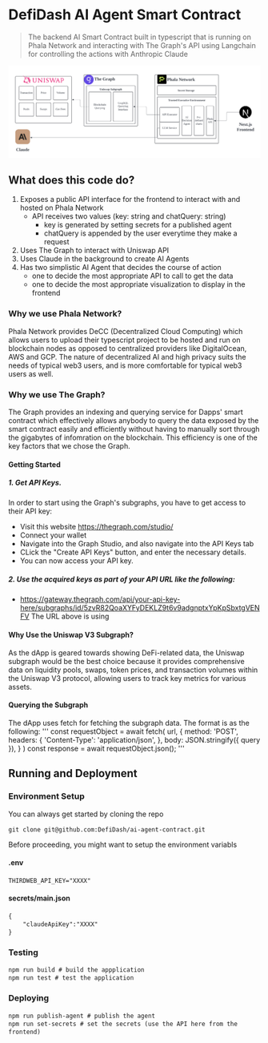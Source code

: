 # DefiDash AI Agent Smart Contract
> The backend AI Smart Contract built in typescript that is running on Phala Network and interacting with The Graph's API using Langchain for controlling the actions with Anthropic Claude

<img src="https://github.com/DefiDash/.github/blob/main/architecture.png?raw=true">

## What does this code do?

1. Exposes a public API interface for the frontend to interact with and hosted on Phala Network
    - API receives two values (key: string and chatQuery: string)
        - key is generated by setting secrets for a published agent
        - chatQuery is appended by the user everytime they make a request 
2. Uses The Graph to interact with Uniswap API
3. Uses Claude in the background to create AI Agents
4. Has two simplistic AI Agent that decides the course of action
    - one to decide the most appropriate API to call to get the data
    - one to decide the most appropriate visualization to display in the frontend

### Why we use Phala Network?

Phala Network provides DeCC (Decentralized Cloud Computing) which allows users to upload their typescript project to be hosted and run on blockchain nodes as opposed to centralized providers like DigitalOcean, AWS and GCP. The nature of decentralized AI and high privacy suits the needs of typical web3 users, and is more comfortable for typical web3 users as well.

### Why we use The Graph?

The Graph provides an indexing and querying service for Dapps' smart contract which effectively allows anybody to query the data exposed by the smart contract easily and efficiently without having to manually sort through the gigabytes of infomration on the blockchain. This efficiency is one of the key factors that we chose the Graph.
#### Getting Started
##### 1. Get API Keys.
In order to start using the Graph's subgraphs, you have to get access to their API key:
- Visit this website https://thegraph.com/studio/
- Connect your wallet
- Navigate into the Graph Studio, and also navigate into the API Keys tab
- CLick the "Create API Keys" button, and enter the necessary details.
- You can now access your API key.
##### 2. Use the acquired keys as part of your API URL like the following:
- https://gateway.thegraph.com/api/your-api-key-here/subgraphs/id/5zvR82QoaXYFyDEKLZ9t6v9adgnptxYpKpSbxtgVENFV
The URL above is using

#### Why Use the Uniswap V3 Subgraph?
As the dApp is geared towards showing DeFi-related data, the Uniswap subgraph would be the best choice because it provides comprehensive data on liquidity pools, swaps, token prices, and transaction volumes within the Uniswap V3 protocol, allowing users to track key metrics for various assets.

#### Querying the Subgraph
The dApp uses fetch for fetching the subgraph data. The format is as the following:
'''
        const requestObject = await fetch(
            url,
            {
                method: 'POST',
                headers: {
                    'Content-Type': 'application/json',
                },
                body: JSON.stringify({ query }),
            }
        )
        const response = await requestObject.json();
'''

## Running and Deployment
### Environment Setup

You can always get started by cloning the repo

```
git clone git@github.com:DefiDash/ai-agent-contract.git
```

Before proceeding, you might want to setup the environment variabls
#### .env
```
THIRDWEB_API_KEY="XXXX"
```

#### secrets/main.json
```
{
    "claudeApiKey":"XXXX"
}  
```

### Testing

```
npm run build # build the appplication
npm run test # test the application
```

### Deploying

```
npm run publish-agent # publish the agent
npm run set-secrets # set the secrets (use the API here from the frontend)
```
